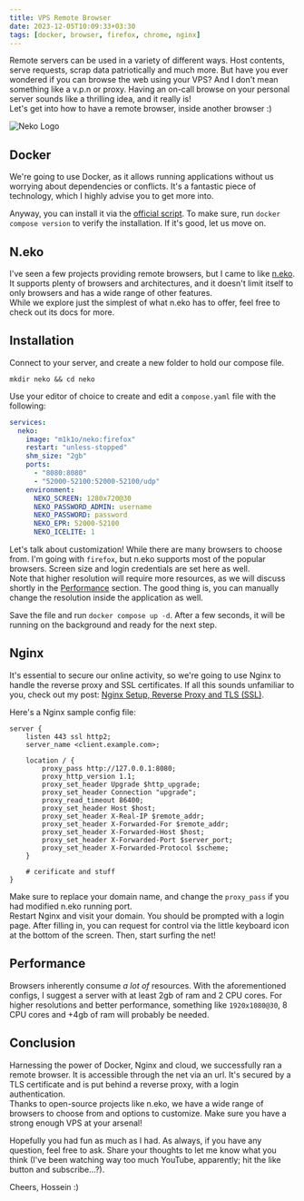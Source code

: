 ```yaml
---
title: VPS Remote Browser
date: 2023-12-05T10:09:33+03:30
tags: [docker, browser, firefox, chrome, nginx]
---
```


Remote servers can be used in a variety of different ways. Host contents, serve requests, scrap data patriotically and much more.
But have you ever wondered if you can browse the web using your VPS? And I don't mean something like a v.p.n or proxy. 
Having an on-call browse on your personal server sounds like a thrilling idea, and it really is!  
Let's get into how to have a remote browser, inside another browser :)

![Neko Logo](/logos/neko.png "Neko Logo")

## Docker

We're going to use Docker, as it allows running applications without us worrying about dependencies or conflicts. 
It's a fantastic piece of technology, which I highly advise you to get more into.  

Anyway, you can install it via the [official script](https://get.docker.com/). To make sure, run `docker compose version`
to verify the installation. If it's good, let us move on.

## N.eko

I've seen a few projects providing remote browsers, but I came to like [n.eko](https://github.com/m1k1o/neko). It supports
plenty of browsers and architectures, and it doesn't limit itself to only browsers and has a wide range of other features.  
While we explore just the simplest of what n.eko has to offer, feel free to check out its docs for more.

## Installation

Connect to your server, and create a new folder to hold our compose file.

```shell
mkdir neko && cd neko
```

Use your editor of choice to create and edit a `compose.yaml` file with the following:

```yaml
services:
  neko:
    image: "m1k1o/neko:firefox"
    restart: "unless-stopped"
    shm_size: "2gb"
    ports:
      - "8080:8080"
      - "52000-52100:52000-52100/udp"
    environment:
      NEKO_SCREEN: 1280x720@30
      NEKO_PASSWORD_ADMIN: username
      NEKO_PASSWORD: password
      NEKO_EPR: 52000-52100
      NEKO_ICELITE: 1
```

Let's talk about customization! While there are many browsers to choose from. I'm going with `firefox`, but n.eko supports
most of the popular browsers. Screen size and login credentials are set here as well.  
Note that higher resolution will require more resources, as we will discuss shortly in the [Performance](#performance) section.
The good thing is, you can manually change the resolution inside the application as well.

Save the file and run `docker compose up -d`. After a few seconds, it will be running on the background and ready for the
next step.

## Nginx

It's essential to secure our online activity, so we're going to use Nginx to handle the reverse proxy and SSL certificates. 
If all this sounds unfamiliar to you, check out my post: [Nginx Setup, Reverse Proxy and TLS (SSL)](/posts/2023-11-08-nginx-setup/).

Here's a Nginx sample config file:
```nginx
server {
    listen 443 ssl http2;
    server_name <client.example.com>;

    location / {
        proxy_pass http://127.0.0.1:8080;
        proxy_http_version 1.1;
        proxy_set_header Upgrade $http_upgrade;
        proxy_set_header Connection "upgrade";
        proxy_read_timeout 86400;
        proxy_set_header Host $host;
        proxy_set_header X-Real-IP $remote_addr;
        proxy_set_header X-Forwarded-For $remote_addr;
        proxy_set_header X-Forwarded-Host $host;
        proxy_set_header X-Forwarded-Port $server_port;
        proxy_set_header X-Forwarded-Protocol $scheme;
    }

    # cerificate and stuff
}
```

Make sure to replace your domain name, and change the `proxy_pass` if you had modified n.eko running port.  
Restart Nginx and visit your domain. You should be prompted with a login page. After filling in, you can request for 
control via the little keyboard icon at the bottom of the screen. Then, start surfing the net!

## Performance

Browsers inherently consume *a lot of* resources. With the aforementioned configs, I suggest a server with at least 2gb
of ram and 2 CPU cores. For higher resolutions and better performance, something like `1920x1080@30`, 8 CPU cores and
+4gb of ram will probably be needed.

## Conclusion

Harnessing the power of Docker, Nginx and cloud, we successfully ran a remote browser. It is accessible through the net
via an url. It's secured by a TLS certificate and is put behind a reverse proxy, with a login authentication.  
Thanks to open-source projects like n.eko, we have a wide range of browsers to choose from and options to customize. 
Make sure you have a strong enough VPS at your arsenal!

Hopefully you had fun as much as I had. As always, if you have any question, feel free to ask. Share your thoughts to let
me know what you think (I've been watching way too much YouTube, apparently; hit the like button and subscribe...?). 

Cheers, Hossein :)